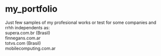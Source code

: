 # my_portfolio
Just few samples of my profesional works or test for some companies and rrhh independents as:
<br/>
	supera.com.br  (Brasil)
<br/>
	finnegans.com.ar
<br/>
	totvs.com (Brasil)
<br/>
	mobilecomputing.com.ar
<br/>


